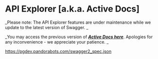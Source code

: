 # API Explorer \[a.k.a. Active Docs\]

_Please note: The API Explorer features are under maintenance while we update to the latest version of Swagger. _

_You may access the previous version of _[_**Active Docs here**_](https://developer.pandorabots.com/docs#activedocs)_. Apologies for any inconvenience - we appreciate your patience. _


<swagger>https://pgdev.pandorabots.com/swagger2_spec.json</swagger>


